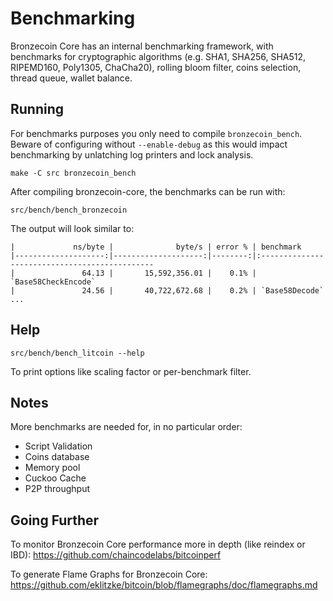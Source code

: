 Benchmarking
============

Bronzecoin Core has an internal benchmarking framework, with benchmarks
for cryptographic algorithms (e.g. SHA1, SHA256, SHA512, RIPEMD160, Poly1305, ChaCha20), rolling bloom filter, coins selection,
thread queue, wallet balance.

Running
---------------------

For benchmarks purposes you only need to compile `bronzecoin_bench`. Beware of configuring without `--enable-debug` as this would impact
benchmarking by unlatching log printers and lock analysis.

    make -C src bronzecoin_bench

After compiling bronzecoin-core, the benchmarks can be run with:

    src/bench/bench_bronzecoin

The output will look similar to:
```
|             ns/byte |              byte/s | error % | benchmark
|--------------------:|--------------------:|--------:|:----------------------------------------------
|               64.13 |       15,592,356.01 |    0.1% | `Base58CheckEncode`
|               24.56 |       40,722,672.68 |    0.2% | `Base58Decode`
...
```

Help
---------------------

    src/bench/bench_litcoin --help

To print options like scaling factor or per-benchmark filter.

Notes
---------------------
More benchmarks are needed for, in no particular order:
- Script Validation
- Coins database
- Memory pool
- Cuckoo Cache
- P2P throughput

Going Further
--------------------

To monitor Bronzecoin Core performance more in depth (like reindex or IBD): https://github.com/chaincodelabs/bitcoinperf

To generate Flame Graphs for Bronzecoin Core: https://github.com/eklitzke/bitcoin/blob/flamegraphs/doc/flamegraphs.md
